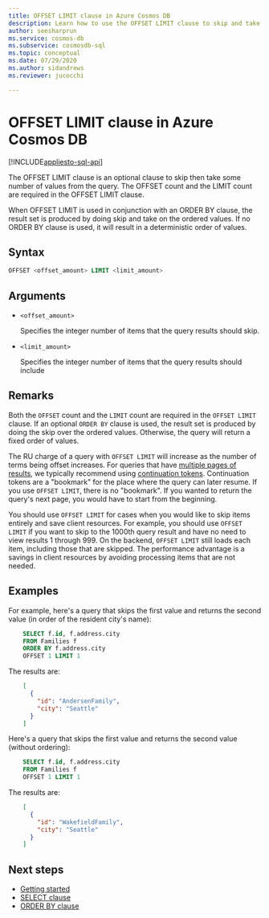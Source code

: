 ```yaml
---
title: OFFSET LIMIT clause in Azure Cosmos DB
description: Learn how to use the OFFSET LIMIT clause to skip and take some certain values when querying in Azure Cosmos DB
author: seesharprun
ms.service: cosmos-db
ms.subservice: cosmosdb-sql
ms.topic: conceptual
ms.date: 07/29/2020
ms.author: sidandrews
ms.reviewer: jucocchi

---
```

# OFFSET LIMIT clause in Azure Cosmos DB
[!INCLUDE[appliesto-sql-api](../includes/appliesto-sql-api.md)]

The OFFSET LIMIT clause is an optional clause to skip then take some number of values from the query. The OFFSET count and the LIMIT count are required in the OFFSET LIMIT clause.

When OFFSET LIMIT is used in conjunction with an ORDER BY clause, the result set is produced by doing skip and take on the ordered values. If no ORDER BY clause is used, it will result in a deterministic order of values.

## Syntax
  
```sql  
OFFSET <offset_amount> LIMIT <limit_amount>
```  
  
## Arguments

- `<offset_amount>`

   Specifies the integer number of items that the query results should skip.

- `<limit_amount>`
  
   Specifies the integer number of items that the query results should include

## Remarks
  
  Both the `OFFSET` count and the `LIMIT` count are required in the `OFFSET LIMIT` clause. If an optional `ORDER BY` clause is used, the result set is produced by doing the skip over the ordered values. Otherwise, the query will return a fixed order of values.

  The RU charge of a query with `OFFSET LIMIT` will increase as the number of terms being offset increases. For queries that have [multiple pages of results](sql-query-pagination.md), we typically recommend using [continuation tokens](sql-query-pagination.md#continuation-tokens). Continuation tokens are a "bookmark" for the place where the query can later resume. If you use `OFFSET LIMIT`, there is no "bookmark". If you wanted to return the query's next page, you would have to start from the beginning.
  
  You should use `OFFSET LIMIT` for cases when you would like to skip items entirely and save client resources. For example, you should use `OFFSET LIMIT` if you want to skip to the 1000th query result and have no need to view results 1 through 999. On the backend, `OFFSET LIMIT` still loads each item, including those that are skipped. The performance advantage is a savings in client resources by avoiding processing items that are not needed.

## Examples

For example, here's a query that skips the first value and returns the second value (in order of the resident city's name):

```sql
    SELECT f.id, f.address.city
    FROM Families f
    ORDER BY f.address.city
    OFFSET 1 LIMIT 1
```

The results are:

```json
    [
      {
        "id": "AndersenFamily",
        "city": "Seattle"
      }
    ]
```

Here's a query that skips the first value and returns the second value (without ordering):

```sql
    SELECT f.id, f.address.city
    FROM Families f
    OFFSET 1 LIMIT 1
```

The results are:

```json
    [
      {
        "id": "WakefieldFamily",
        "city": "Seattle"
      }
    ]
```

## Next steps

- [Getting started](sql-query-getting-started.md)
- [SELECT clause](sql-query-select.md)
- [ORDER BY clause](sql-query-order-by.md)
